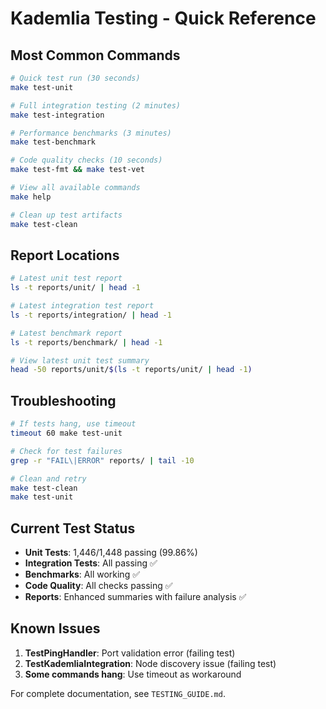 # Kademlia Testing - Quick Reference

## Most Common Commands

```bash
# Quick test run (30 seconds)
make test-unit

# Full integration testing (2 minutes)  
make test-integration

# Performance benchmarks (3 minutes)
make test-benchmark

# Code quality checks (10 seconds)
make test-fmt && make test-vet

# View all available commands
make help

# Clean up test artifacts
make test-clean
```

## Report Locations

```bash
# Latest unit test report
ls -t reports/unit/ | head -1

# Latest integration test report  
ls -t reports/integration/ | head -1

# Latest benchmark report
ls -t reports/benchmark/ | head -1

# View latest unit test summary
head -50 reports/unit/$(ls -t reports/unit/ | head -1)
```

## Troubleshooting

```bash
# If tests hang, use timeout
timeout 60 make test-unit

# Check for test failures
grep -r "FAIL\|ERROR" reports/ | tail -10

# Clean and retry
make test-clean
make test-unit
```

## Current Test Status

- **Unit Tests**: 1,446/1,448 passing (99.86%)
- **Integration Tests**: All passing ✅
- **Benchmarks**: All working ✅  
- **Code Quality**: All checks passing ✅
- **Reports**: Enhanced summaries with failure analysis ✅

## Known Issues

1. **TestPingHandler**: Port validation error (failing test)
2. **TestKademliaIntegration**: Node discovery issue (failing test)
3. **Some commands hang**: Use timeout as workaround

For complete documentation, see `TESTING_GUIDE.md`.
